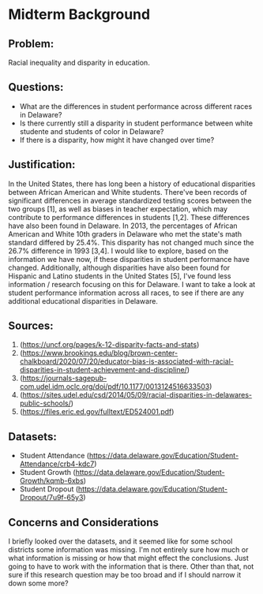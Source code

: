 
# Midterm Background

## Problem: 

Racial inequality and disparity in education. 

## Questions:

- What are the differences in student performance across different races in Delaware?
- Is there currently still a disparity in student performance between white studente and students of color in Delaware? 
- If there is a disparity, how might it have changed over time?

## Justification:

In the United States, there has long been a history of educational disparities between African American and White students. There've been records of significant differences in average standardized testing scores between the two groups [1], as well as biases in teacher expectation, which may contribute to performance differences in students [1,2]. These differences have also been found in Delaware. In 2013, the percentages of African American and White 10th graders in Delaware who met the state's math standard differed by 25.4%. This disparity has not changed much since the 26.7% difference in 1993 [3,4]. I would like to explore, based on the information we have now, if these disparities in student performance have changed. Additionally, although disparities have also been found for Hispanic and Latino students in the United States [5], I've found less information / research focusing on this for Delaware. I want to take a look at student performance information across all races, to see if there are any additional educational disparities in Delaware. 

## Sources:

1. (https://uncf.org/pages/k-12-disparity-facts-and-stats)
2. (https://www.brookings.edu/blog/brown-center-chalkboard/2020/07/20/educator-bias-is-associated-with-racial-disparities-in-student-achievement-and-discipline/)
3. (https://journals-sagepub-com.udel.idm.oclc.org/doi/pdf/10.1177/0013124516633503)
4. (https://sites.udel.edu/csd/2014/05/09/racial-disparities-in-delawares-public-schools/)
5. (https://files.eric.ed.gov/fulltext/ED524001.pdf)

## Datasets:

- Student Attendance (https://data.delaware.gov/Education/Student-Attendance/crb4-kdc7)
- Student Growth (https://data.delaware.gov/Education/Student-Growth/kqmb-6xbs)
- Student Dropout (https://data.delaware.gov/Education/Student-Dropout/7u9f-65y3)

## Concerns and Considerations

I briefly looked over the datasets, and it seemed like for some school districts some information was missing. I'm not entirely sure how much or what information is missing or how that might effect the conclusions. Just going to have to work with the information that is there. Other than that, not sure if this research question may be too broad and if I should narrow it down some more? 